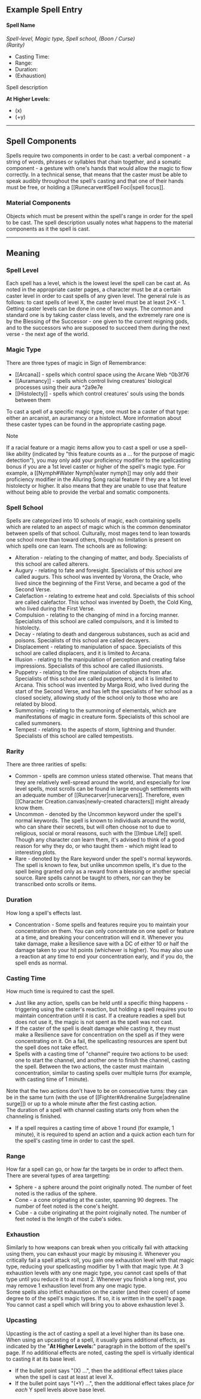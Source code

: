 ## Example Spell Entry

#### Spell Name
 
_Spell-level, Magic type, Spell school, (Boon / Curse)_  
_(Rarity)_
 
- Casting Time:
- Range: 
- Duration:
- (Exhaustion)
 
Spell description
 
**At Higher Levels:**
* (x)
* (+y) 
   
- - -
## Spell Components
 
Spells require two components in order to be cast: a verbal component - a string of words, phrases or syllables that chain together, and a somatic component - a gesture with one's hands that would allow the magic to flow correctly. In a technical sense, that means that the caster must be able to speak audibly throughout the spell's casting and that one of their hands must be free, or holding a [[Runecarver#Spell Foci|spell focus]].
 
### Material Components

Objects which must be present within the spell's range in order for the spell to be cast. The spell description usually notes what happens to the material components as it the spell is cast.
   
- - -
## Meaning
 
### Spell Level

Each spell has a level, which is the lowest level the spell can be cast at. As noted in the appropriate caster pages, a character must be at a certain caster level in order to cast spells of any given level. The general rule is as follows: to cast spells of level X, the caster level must be at least 2*X - 1.  
Getting caster levels can be done in one of two ways. The common and standard one is by taking caster class levels, and the extremely rare one is by the Blessing of the Successor - one given to the current reigning gods, and to the successors who are supposed to succeed them during the next verse - the next age of the world.
 
### Magic Type

There are three types of magic in Sign of Remembrance:

- [[Arcana]] - spells which control space using the Arcane Web ^0b3f76
- [[Auramancy]] - spells which control living creatures' biological processes using their aura ^2a9e7e
- [[Histolecty]] - spells which control creatures' souls using the bonds between them

To cast a spell of a specific magic type, one must be a caster of that type: either an arcanist, an auramancy or a histolect. More information about these caster types can be found in the appropriate casting page.
 
>[!note] 
>If a racial feature or a magic items allow you to cast a spell or use a spell-like ability (indicated by "this feature counts as a … for the purpose of magic detection"), you may only add your proficiency modifier to the spellcasting bonus if you are a 1st level caster or higher of the spell's magic type. For example, a [[Nymph#Water Nymph|water nymph]] may only add their proficiency modifier in the Alluring Song racial feature if they are a 1st level histolecty or higher. It also means that they are unable to use that feature without being able to provide the verbal and somatic components.
 
### Spell School

Spells are categorized into 10 schools of magic, each containing spells which are related to an aspect of magic which is the common denominator between spells of that school. Culturally, most mages tend to lean towards one school more than toward others, though no limitation is present on which spells one can learn. The schools are as following:

- Alteration - relating to the changing of matter, and body. Specialists of this school are called alterers.
- Augury - relating to fate and foresight. Specialists of this school are called augurs. This school was invented by Vorona, the Oracle, who lived since the beginning of the First Verse, and became a god of the Second Verse.
- Calefaction - relating to extreme heat and cold. Specialists of this school are called calefactor. This school was invented by Doeth, the Cold King, who lived during the First Verse.
- Compulsion - relating to the changing of mind in a forcing manner. Specialists of this school are called compulsors, and it is limited to histolecty.
- Decay - relating to death and dangerous substances, such as acid and poisons. Specialists of this school are called decayers.
- Displacement - relating to manipulation of space. Specialists of this school are called displacers, and it is limited to Arcana.
- Illusion - relating to the manipulation of perception and creating false impressions. Specialists of this school are called illusionists.
- Puppetry - relating to the fine manipulation of objects from afar. Specialists of this school are called puppeteers, and it is limited to Arcana. This school was invented by Marga Roid, who lived during the start of the Second Verse, and has left the specialists of her school as a closed society, allowing study of the school only to those who are related by blood.
- Summoning - relating to the summoning of elementals, which are manifestations of magic in creature form. Specialists of this school are called summoners.
- Tempest - relating to the aspects of storm, lightning and thunder. Specialists of this school are called tempestists.
 
### Rarity

There are three rarities of spells:

- Common - spells are common unless stated otherwise. That means that they are relatively well-spread around the world, and especially for low level spells, most scrolls can be found in large enough settlements with an adequate number of [[Runecarver|runecarvers]]. Therefore, even [[Character Creation.canvas|newly-created characters]] might already know them.
- Uncommon - denoted by the Uncommon keyword under the spell's normal keywords. The spell is known to individuals around the world, who can share their secrets, but will often choose not to due to religious, social or moral reasons, such with the [[Imbue Life]] spell. Though any character _can_ learn them, it's advised to think of a good reason for why they do, or who taught them - which might lead to interesting plots.
- Rare - denoted by the Rare keyword under the spell's normal keywords. The spell is known to few, but unlike uncommon spells, it's due to the spell being granted only as a reward from a blessing or another special source. Rare spells cannot be taught to others, nor can they be transcribed onto scrolls or items.
 
### Duration

How long a spell's effects last.

- Concentration - Some spells and features require you to maintain your concentration on them. You can only concentrate on one spell or feature at a time, and breaking your concentration will end it. Whenever you take damage, make a Resilience save with a DC of either 10 or half the damage taken to your hit points (whichever is higher). You may also use a reaction at any time to end your concentration early, and if you do, the spell ends as normal.
### Casting Time

How much time is required to cast the spell.

- Just like any action, spells can be held until a specific thing happens - triggering using the caster's reaction, but holding a spell requires you to maintain concentration until it is cast. If a creature readies a spell but does not use it, the magic is not spent as the spell was not cast.
- If the caster of the spell is dealt damage while casting it, they must make a Resilience save for concentration on the spell as if they were concentrating on it. On a fail, the spellcasting resources are spent but the spell does not take effect.
- Spells with a casting time of "channel" require two actions to be used: one to start the channel, and another one to finish the channel, casting the spell. Between the two actions, the caster must maintain concentration, similar to casting spells over multiple turns (for example, with casting time of 1 minute).

Note that the two actions don't have to be on consecutive turns: they can be in the same turn (with the use of [[Fighter#Adrenaline Surge|adrenaline surge]]) or up to a whole minute after the first casting action.  
The duration of a spell with channel casting starts only from when the channeling is finished.

- If a spell requires a casting time of above 1 round (for example, 1 minute), it is required to spend an action and a quick action each turn for the spell's casting time in order to cast the spell.
 
### Range

How far a spell can go, or how far the targets be in order to affect them. There are several types of area targetting:

- Sphere - a sphere around the point originally noted. The number of feet noted is the radius of the sphere.
- Cone - a cone originating at the caster, spanning 90 degrees. The number of feet noted is the cone's height.
- Cube - a cube originating at the point roiginally noted. The number of feet noted is the length of the cube's sides.
 
### Exhaustion

Similarly to how weapons can break when you critically fail with attacking using them, you can exhaust your magic by misusing it. Whenever you critically fail a spell attack roll, you gain one exhaustion level with that magic type, reducing your spellcasting modifier by 1 with that magic type. At 3 exhaustion levels with any one magic type, you cannot cast spells of that type until you reduce it to at most 2. Whenever you finish a long rest, you may remove 1 exhaustion level from any one magic type.  
Some spells also inflict exhaustion on the caster (and their coven) of some degree to of the spell's magic types. If so, it is written in the spell's page. You cannot cast a spell which will bring you to above exhaustion level 3.
 
### Upcasting

Upcasting is the act of casting a spell at a level higher than its base one. When using an upcasting of a spell, it usually gains additional effects, as indicated by the "**At Higher Levels:**" paragraph in the bottom of the spell's page. If no additional effects are noted, casting the spell is virtually identical to casting it at its base level.
* If the bullet point says "(X) ...", then the additional effect takes place when the spell is cast at least at level X.
* If the bullet point says "(+Y) ...", then the additional effect takes place _for each_ Y spell levels above base level.